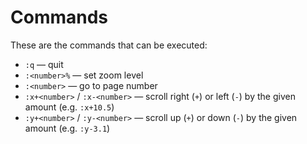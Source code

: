 # Commands

These are the commands that can be executed:

- `:q` — quit
- `:<number>%` — set zoom level
- `:<number>` — go to page number
- `:x+<number>` / `:x-<number>` — scroll right (`+`) or left (`-`) by the given amount (e.g. `:x+10.5`)
- `:y+<number>` / `:y-<number>` — scroll up (`+`) or down (`-`) by the given amount (e.g. `:y-3.1`)
